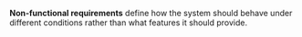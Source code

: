 
**Non-functional requirements** define how the system should behave under different conditions rather than what features it should provide.